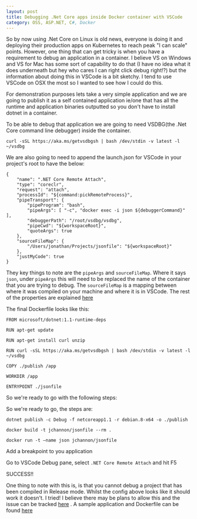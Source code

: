 ```yaml
---
layout: post
title: Debugging .Net Core apps inside Docker container with VSCode
category: OSS, ASP.NET, C#, Docker
---
```


So by now using .Net Core on Linux is old news, everyone is doing it and deploying their production apps on Kubernetes to reach peak "I can scale" points.  However, one thing that can get tricky is when you have a requirement to debug an application in a container.  I believe VS on Windows and VS for Mac has some sort of capability to do that (I have no idea what it does underneath but hey who cares I can right click debug right!?) but the information about doing this in VSCode is a bit sketchy.  I tend to use VSCode on OSX the most so I wanted to see how I could do this.

For demonstration purposes lets take a very simple application and we are going to publish it as a self contained application ie/one that has all the runtime and application binaries outputted so you don't have to install dotnet in a container.

To be able to debug that application we are going to need VSDBG(the .Net Core command line debugger) inside the container.

`curl -sSL https://aka.ms/getvsdbgsh | bash /dev/stdin -v latest -l ~/vsdbg`

We are also going to need to append the launch.json for VSCode in your project's root to have the below:


    {
        "name": ".NET Core Remote Attach",
        "type": "coreclr",
        "request": "attach",
        "processId": "${command:pickRemoteProcess}",
        "pipeTransport": {
            "pipeProgram": "bash",
            "pipeArgs": [ "-c", "docker exec -i json ${debuggerCommand}" ],
            "debuggerPath": "/root/vsdbg/vsdbg",
            "pipeCwd": "${workspaceRoot}",
            "quoteArgs": true
        },
        "sourceFileMap": {
            "/Users/jonathan/Projects/jsonfile": "${workspaceRoot}"
        },
        "justMyCode": true
    }


<!--excerpt-->

They key things to note are the `pipeArgs` and `sourceFileMap`. Where it says `json`, under `pipeArgs` this will need to be replaced the name of the container that you are trying to debug.  The `sourceFileMap` is a mapping between where it was compiled on your machine and where it is in VSCode.  The rest of the properties are explained [here](https://github.com/OmniSharp/omnisharp-vscode/wiki/Attaching-to-remote-processes#configuring-launchjson) 

The final Dockerfile looks like this:


    FROM microsoft/dotnet:1.1-runtime-deps

    RUN apt-get update

    RUN apt-get install curl unzip

    RUN curl -sSL https://aka.ms/getvsdbgsh | bash /dev/stdin -v latest -l ~/vsdbg

    COPY ./publish /app

    WORKDIR /app

    ENTRYPOINT ./jsonfile


So we're ready to go with the following steps:

So we're ready to go, the steps are:

`dotnet publish -c Debug -f netcoreapp1.1 -r debian.8-x64 -o ./publish`


`docker build -t jchannon/jsonfile --rm .` 

`docker run -t —name json jchannon/jsonfile`

Add a breakpoint to you application

Go to VSCode Debug pane, select `.NET Core Remote Attach` and hit F5

SUCCESS!!

One thing to note with this is, is that you cannot debug a project that has been compiled in Release mode.  Whilst the config above looks like it should work it doesn't. I tried! I believe there may be plans to allow this and the issue can be tracked [here](https://github.com/OmniSharp/omnisharp-vscode/issues/220) .  A sample application and Dockerfile can be found [here](https://github.com/jchannon/DockerDebug) 